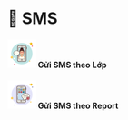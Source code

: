 # 📳 SMS

#### ![](../.gitbook/assets/icons8-mobile-messaging-50.png) Gửi SMS theo Lớp

#### ![](../.gitbook/assets/icons8-sms-50.png) Gửi SMS theo Report
